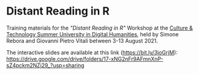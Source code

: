 # Distant Reading in R

Training materials for the *"Distant Reading in R"* Workshop at the [Culture & Technology Summer University in Digital Humanities](https://esu.fdhl.info/), held by Simone Rebora and Giovanni Pietro Vitali between 3-13 August 2021.

The interactive slides are available at this link (https://bit.ly/3joGrjM):
https://drive.google.com/drive/folders/17-xNG2nFr9AFmnXnP-sZ4pckm2NZj29_?usp=sharing
